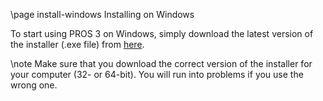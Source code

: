 \page install-windows Installing on Windows

To start using PROS 3 on Windows, simply download the latest version of
the installer (.exe file) from
[here](https://github.com/purduesigbots/pros-cli3/releases/latest/).

\note
Make sure that you download the correct version of the installer for
your computer (32- or 64-bit). You will run into problems if you use
the wrong one.
